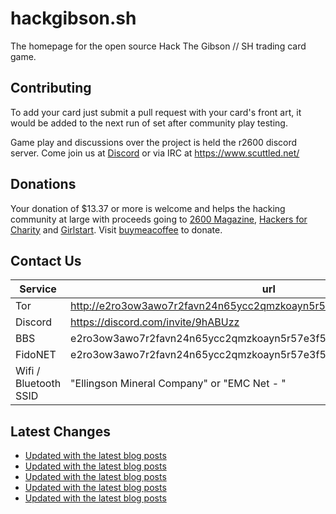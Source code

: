 # hackgibson.sh
The homepage for the open source Hack The Gibson // SH trading card game.


## Contributing

To add your card just submit a pull request with your card's front art, it would be added to the next run of set after community play testing.

Game play and discussions over the project is held the r2600 discord server. Come join us at [Discord](https://discord.com/invite/9hABUzz) or via IRC at https://www.scuttled.net/


## Donations

Your donation of $13.37 or more is welcome and helps the hacking community at large with proceeds going to [2600 Magazine](https://2600.com/), [Hackers for Charity](https://hackersforcharity.org) and [Girlstart](https://girlstart.org).  Visit [buymeacoffee](https://www.buymeacoffee.com/hackgibson.sh) to donate.


## Contact Us

Service | url
-|-
Tor | http://e2ro3ow3awo7r2favn24n65ycc2qmzkoayn5r57e3f56nvjwdcgg32ad.onion
Discord | https://discord.com/invite/9hABUzz
BBS | e2ro3ow3awo7r2favn24n65ycc2qmzkoayn5r57e3f56nvjwdcgg32ad.onion:23
FidoNET | e2ro3ow3awo7r2favn24n65ycc2qmzkoayn5r57e3f56nvjwdcgg32ad.onion:24554
Wifi / Bluetooth SSID | "Ellingson Mineral Company" or "EMC Net - <fidonet address>"

## Latest Changes
<!-- BLOG-POST-LIST:START -->
- [Updated with the latest blog posts](https://github.com/DFW2600/hackgibson.sh/commit/597560b34362fbeaa39c427a78e5fca36ddff00b)
- [Updated with the latest blog posts](https://github.com/DFW2600/hackgibson.sh/commit/308a37f2aca7a1a6217a352313929accbf056b2f)
- [Updated with the latest blog posts](https://github.com/DFW2600/hackgibson.sh/commit/49e96e868c593aecbf6fa18929753306223e4cef)
- [Updated with the latest blog posts](https://github.com/DFW2600/hackgibson.sh/commit/9709a2d87b6b6b416aadb2aeab4c353a6d7ea19a)
- [Updated with the latest blog posts](https://github.com/DFW2600/hackgibson.sh/commit/baf8e904c49df80b57853284d92c0269557b8f9d)
<!-- BLOG-POST-LIST:END -->
